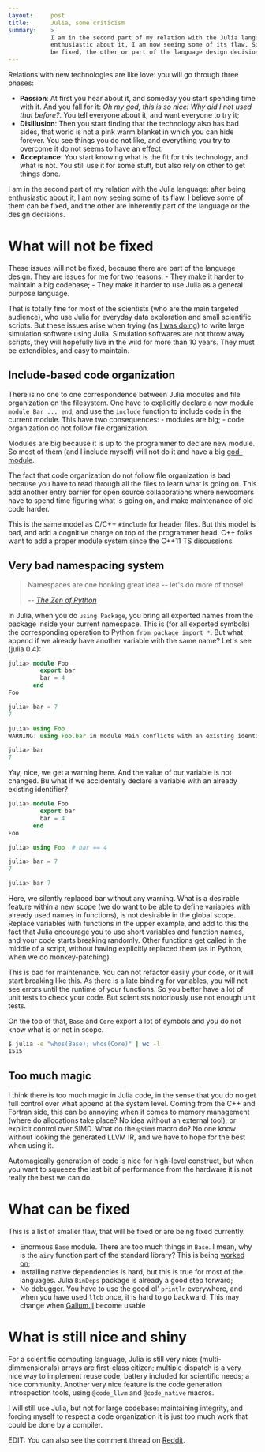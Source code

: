 ```yaml
---
layout:     post
title:      Julia, some criticism
summary:    >
            I am in the second part of my relation with the Julia language: after being
            enthusiastic about it, I am now seeing some of its flaw. Some of them can
            be fixed, the other or part of the language design decisions.
---
```


Relations with new technologies are like love: you will go through three phases:

- **Passion**: At first you hear about it, and someday you start spending time with it. And
  you fall for it:  *Oh my god, this is so nice! Why did I not used that before?*. You
  tell everyone about it, and want everyone to try it;
- **Disillusion**: Then you start finding that the technology also has bad sides, that
  world is not a pink warm blanket in which you can hide forever. You see things you do
  not like, and everything you try to overcome it do not seems to have an effect.
- **Acceptance**: You start knowing what is the fit for this technology, and what is not.
  You still use it for some stuff, but also rely on other to get things done.

I am in the second part of my relation with the Julia language: after being enthusiastic
about it, I am now seeing some of its flaw. I believe some of them can be fixed, and the
other are inherently part of the language or the design decisions.

# What will not be fixed

These issues will not be fixed, because there are part of the language design. They are
issues for me for two reasons:
    - They make it harder to maintain a big codebase;
    - They make it harder to use Julia as a general purpose language.

That is totally fine for most of the scientists (who are the main targeted audience), who
use Julia for everyday data exploration and small scientific scripts. But these issues
arise when trying (as [I was doing](https://github.com/Luthaf/Jumos.jl)) to write large
simulation software using Julia. Simulation softwares are not throw away scripts, they
will hopefully live in the wild for more than 10 years. They must be extendibles, and easy
to maintain.

## Include-based code organization

There is no one to one correspondence between Julia modules and file organization on the
filesystem. One have to explicitly declare a new module `module Bar ... end`, and use the
`include` function to include code in the current module. This have two consequences:
    - modules are big;
    - code organization do not follow file organization.

Modules are big because it is up to the programmer to declare new module. So most of them
(and I include myself) will not do it and have a big
[god-module](https://en.wikipedia.org/wiki/God_object).

The fact that code organization do not follow file organization is bad because you have to
read through all the files to learn what is going on. This add another entry barrier for
open source collaborations where newcomers have to spend time figuring what is going on,
and make maintenance of old code harder.

This is the same model as C/C++ `#include` for header files. But this model is bad, and
add a cognitive charge on top of the programmer head. C++ folks want to add a proper
module  system since the C++11 TS discussions.

## Very bad namespacing system

> Namespaces are one honking great idea -- let's do more of those!
>
> -- <cite>[The Zen of Python](https://www.python.org/dev/peps/pep-0020/)</cite>

In Julia, when you do `using Package`, you bring all exported names from the package
inside your current namespace. This is (for all exported symbols) the corresponding
operation to Python `from package import *`. But what append if we already have another
variable with the same name? Let's see (julia 0.4):

```julia
julia> module Foo
         export bar
         bar = 4
       end
Foo

julia> bar = 7
7

julia> using Foo
WARNING: using Foo.bar in module Main conflicts with an existing identifier.

julia> bar
7
```

Yay, nice, we get a warning here. And the value of our variable is not changed. Bu what if
we accidentally declare a variable with an already existing identifier?

```julia
julia> module Foo
         export bar
         bar = 4
       end
Foo

julia> using Foo  # bar == 4

julia> bar = 7
7

julia> bar 7
```

Here, we silently replaced bar without any warning. What is a desirable feature within a
new scope (we do want to be able to define variables with already used names in
functions), is not desirable in the global scope. Replace variables with functions in the
upper example, and add to this the fact that Julia encourage you to use short variables
and function names, and your code starts breaking randomly. Other functions get called in
the middle of a script, without having explicitly replaced them (as in Python, when we do
monkey-patching).

This is bad for maintenance. You can not refactor easily your code, or it will start
breaking like this. As there is a late binding for variables, you will not see errors
until the runtime of your functions. So you better have a lot of unit tests to check your
code. But scientists notoriously use not enough unit tests.

On the top of that, `Base` and `Core` export a lot of symbols and you do not know what is
or not in scope.

```bash
$ julia -e "whos(Base); whos(Core)" | wc -l
1515
```

## Too much magic

I think there is too much magic in Julia code, in the sense that you do no get full
control over what append at the system level. Coming from the C++ and Fortran side, this
can be annoying when it comes to memory management (where do allocations take place? No
idea without an external tool); or explicit control over SIMD. What do the `@simd` macro
do? No one know without looking the generated LLVM IR, and we have to hope for the best
when using it.

Automagically generation of code is nice for high-level construct, but when you want to
squeeze the last bit of performance from the hardware it is not really the best we can do.

# What can be fixed

This is a list of smaller flaw, that will be fixed or are being fixed currently.

- Enormous `Base` module. There are too much things in `Base`. I mean, why is the `airy`
  function part of the standard library? This is being [worked
  on](https://github.com/JuliaLang/julia/issues/5155);
- Installing native dependencies is hard, but this is true for most of the languages.
  Julia `BinDeps` package is already a good step forward;
- No debugger. You have to use the good ol' `println` everywhere, and when you have used
  `lldb` once, it is hard to go backward. This may change when
  [Galium.jl](https://github.com/Keno/Gallium.jl) become usable

# What is still nice and shiny

For a scientific computing language, Julia is still very nice: (multi-dimmensionals)
arrays are first-class citizen; multiple dispatch is a very nice way to implement reuse
code; battery included for scientific needs; a nice community. Another very nice feature
is the code generation introspection tools, using `@code_llvm` and `@code_native` macros.

I will still use Julia, but not for large codebase: maintaining integrity, and forcing
myself to respect a code organization it is just too much work that could be done by a
compiler.

EDIT: You can also see the comment thread on [Reddit](https://www.reddit.com/r/Julia/comments/3pa3km/some_criticism_of_julia/).
